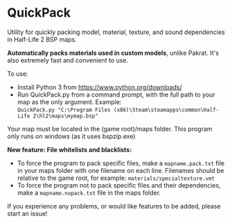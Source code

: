 # QuickPack
Utility for quickly packing model, material, texture, and sound dependencies in Half-Life 2 BSP maps.

**Automatically packs materials used in custom models**, unlike Pakrat. It's also extremely fast and convenient to use.

To use:  
* Install Python 3 from https://www.python.org/downloads/  
* Run QuickPack.py from a command prompt, with the full path to your map as the only argument. Example:  
`QuickPack.py "C:\Program Files (x86)\Steam\steamapps\common\Half-Life 2\hl2\maps\mymap.bsp"`

Your map must be located in the (game root)/maps folder. This program only runs on windows (as it uses bspzip.exe)

**New feature: File whitelists and blacklists:**
* To force the program to pack specific files, make a `mapname.pack.txt` file in your maps folder with one filename on each line. Filenames should be relative to the game root, for example: `materials/specialtexture.vmt`
* To force the program not to pack specific files and their dependencies, make a `mapname.nopack.txt` file in the maps folder.

If you experience any problems, or would like features to be added, please start an issue!
